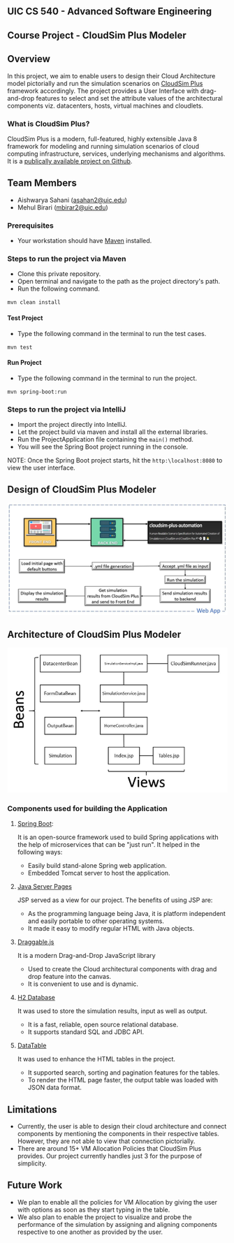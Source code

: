 ## UIC CS 540 - Advanced Software Engineering

## Course Project - CloudSim Plus Modeler

## Overview

In this project, we aim to enable users to design their Cloud Architecture model pictorially and run the simulation scenarios on [CloudSim Plus](https://cloudsimplus.org/) framework accordingly. The project provides a User Interface with drag-and-drop features to select and set the attribute values of the architectural components viz. datacenters, hosts, virtual machines and cloudlets.

### What is CloudSim Plus?
CloudSim Plus is a modern, full-featured, highly extensible Java 8 framework for modeling and running simulation scenarios of cloud computing infrastructure, services, underlying mechanisms and algorithms. It is a [publically available project on Github](https://github.com/manoelcampos/cloudsim-plus).

## Team Members

- Aishwarya Sahani (asahan2@uic.edu)
- Mehul Birari (mbirar2@uic.edu)

### Prerequisites

- Your workstation should have [Maven](https://maven.apache.org/) installed.

### Steps to run the project via Maven

- Clone this private repository.
- Open terminal and navigate to the path as the project directory's path.
- Run the following command.

```
mvn clean install
```

#### Test Project

- Type the following command in the terminal to run the test cases.

```
mvn test
```

#### Run Project

- Type the following command in the terminal to run the project.

```
mvn spring-boot:run
```

### Steps to run the project via IntelliJ

- Import the project directly into IntelliJ.
- Let the project build via maven and install all the external libraries.
- Run the ProjectApplication file containing the `main()` method.
- You will see the Spring Boot project running in the console.

NOTE: Once the Spring Boot project starts, hit the `http:\localhost:8080` to view the user interface.

## Design of CloudSim Plus Modeler

!["CloudSim Plus Modeler Design"](Images/Design.jpg)

## Architecture of CloudSim Plus Modeler

!["CloudSim Plus Modeler Architecture"](Images/ArchitectureDiagram.jpg)

### Components used for building the Application

1. [Spring Boot](https://spring.io/projects/spring-boot): 
   
    It is an open-source framework used to build Spring applications with the help of microservices that can be "just run". It helped in the following ways:
    - Easily build stand-alone Spring web application.
    - Embedded Tomcat server to host the application.
    
2. [Java Server Pages](https://www.oracle.com/java/technologies/jspt.html)
    
    JSP served as a view for our project. The benefits of using JSP are:
    - As the programming language being Java, it is platform independent and easily portable to other operating systems.
    - It made it easy to modify regular HTML with Java objects.
    
3. [Draggable.js](https://shopify.github.io/draggable/docs/)

    It is a modern Drag-and-Drop JavaScript library 
    - Used to create the Cloud architectural components with drag and drop feature into the canvas.
    - It is convenient to use and is dynamic.

4. [H2 Database](https://www.h2database.com/html/main.html)

    It was used to store the simulation results, input as well as output.
    - It is a fast, reliable, open source relational database.
    - It supports standard SQL and JDBC API.

5. [DataTable](https://datatables.net/)

    It was used to enhance the HTML tables in the project. 
    - It supported search, sorting and pagination features for the tables.
    - To render the HTML page faster, the output table was loaded with JSON data format.

## Limitations

- Currently, the user is able to design their cloud architecture and connect components by mentioning the components in their respective tables. However, they are not able to view that connection pictorially.
- There are around 15+ VM Allocation Policies that CloudSim Plus provides. Our project currently handles just 3 for the purpose of simplicity.

## Future Work

- We plan to enable all the policies for VM Allocation by giving the user with options as soon as they start typing in the table.
- We also plan to enable the project to visualize and probe the performance of the simulation by assigning and aligning components respective to one another as provided by the user.

